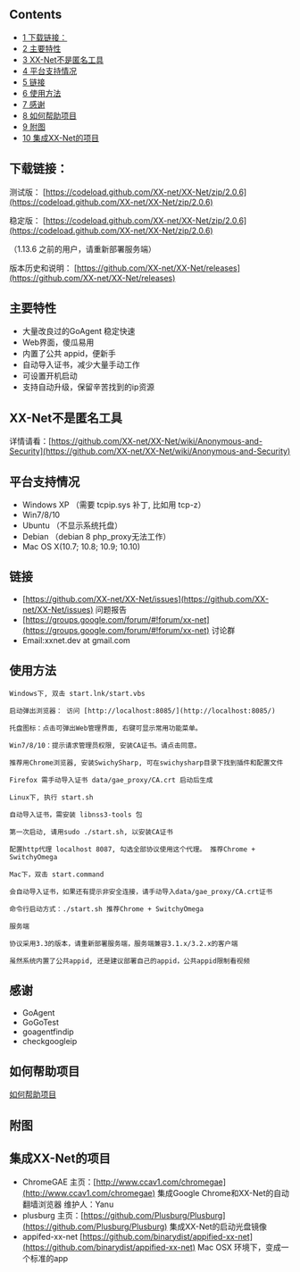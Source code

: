 ## Contents

*   [1 下载链接：](#.E4.B8.8B.E8.BD.BD.E9.93.BE.E6.8E.A5.EF.BC.9A)
*   [2 主要特性](#.E4.B8.BB.E8.A6.81.E7.89.B9.E6.80.A7)
*   [3 XX-Net不是匿名工具](#XX-Net.E4.B8.8D.E6.98.AF.E5.8C.BF.E5.90.8D.E5.B7.A5.E5.85.B7)
*   [4 平台支持情况](#.E5.B9.B3.E5.8F.B0.E6.94.AF.E6.8C.81.E6.83.85.E5.86.B5)
*   [5 链接](#.E9.93.BE.E6.8E.A5)
*   [6 使用方法](#.E4.BD.BF.E7.94.A8.E6.96.B9.E6.B3.95)
*   [7 感谢](#.E6.84.9F.E8.B0.A2)
*   [8 如何帮助项目](#.E5.A6.82.E4.BD.95.E5.B8.AE.E5.8A.A9.E9.A1.B9.E7.9B.AE)
*   [9 附图](#.E9.99.84.E5.9B.BE)
*   [10 集成XX-Net的项目](#.E9.9B.86.E6.88.90XX-Net.E7.9A.84.E9.A1.B9.E7.9B.AE)

## 下载链接：

测试版： [https://codeload.github.com/XX-net/XX-Net/zip/2.0.6](https://codeload.github.com/XX-net/XX-Net/zip/2.0.6)

稳定版： [https://codeload.github.com/XX-net/XX-Net/zip/2.0.6](https://codeload.github.com/XX-net/XX-Net/zip/2.0.6)

（1.13.6 之前的用户，请重新部署服务端）

版本历史和说明： [https://github.com/XX-net/XX-Net/releases](https://github.com/XX-net/XX-Net/releases)

## 主要特性

*   大量改良过的GoAgent 稳定快速
*   Web界面，傻瓜易用
*   内置了公共 appid，便新手
*   自动导入证书，减少大量手动工作
*   可设置开机启动
*   支持自动升级，保留辛苦找到的ip资源

## XX-Net不是匿名工具

详情请看：[https://github.com/XX-net/XX-Net/wiki/Anonymous-and-Security](https://github.com/XX-net/XX-Net/wiki/Anonymous-and-Security)

## 平台支持情况

*   Windows XP （需要 tcpip.sys 补丁, 比如用 tcp-z）
*   Win7/8/10
*   Ubuntu （不显示系统托盘）
*   Debian （debian 8 php_proxy无法工作）
*   Mac OS X(10.7; 10.8; 10.9; 10.10)

## 链接

*   [https://github.com/XX-net/XX-Net/issues](https://github.com/XX-net/XX-Net/issues) 问题报告
*   [https://groups.google.com/forum/#!forum/xx-net](https://groups.google.com/forum/#!forum/xx-net) 讨论群
*   Email:xxnet.dev at gmail.com

## 使用方法

	Windows下, 双击 start.lnk/start.vbs

	启动弹出浏览器： 访问 [http://localhost:8085/](http://localhost:8085/)

	托盘图标：点击可弹出Web管理界面, 右键可显示常用功能菜单。

	Win7/8/10：提示请求管理员权限, 安装CA证书。请点击同意。

	推荐用Chrome浏览器, 安装SwichySharp, 可在swichysharp目录下找到插件和配置文件

	Firefox 需手动导入证书 data/gae_proxy/CA.crt 启动后生成

	Linux下, 执行 start.sh

	自动导入证书，需安装 libnss3-tools 包

	第一次启动, 请用sudo ./start.sh, 以安装CA证书

	配置http代理 localhost 8087, 勾选全部协议使用这个代理。 推荐Chrome + SwitchyOmega

	Mac下，双击 start.command

	会自动导入证书，如果还有提示非安全连接，请手动导入data/gae_proxy/CA.crt证书

	命令行启动方式：./start.sh 推荐Chrome + SwitchyOmega

	服务端

	协议采用3.3的版本，请重新部署服务端，服务端兼容3.1.x/3.2.x的客户端

	虽然系统内置了公共appid, 还是建议部署自己的appid，公共appid限制看视频

## 感谢

*   GoAgent
*   GoGoTest
*   goagentfindip
*   checkgoogleip

## 如何帮助项目

[如何帮助项目](https://github.com/XX-net/XX-Net/wiki/How-to-contribute)

## 附图

## 集成XX-Net的项目

*   ChromeGAE 主页：[http://www.ccav1.com/chromegae](http://www.ccav1.com/chromegae) 集成Google Chrome和XX-Net的自动翻墙浏览器 维护人：Yanu
*   plusburg 主页：[https://github.com/Plusburg/Plusburg](https://github.com/Plusburg/Plusburg) 集成XX-Net的启动光盘镜像
*   appifed-xx-net [https://github.com/binarydist/appified-xx-net](https://github.com/binarydist/appified-xx-net) Mac OSX 环境下，变成一个标准的app